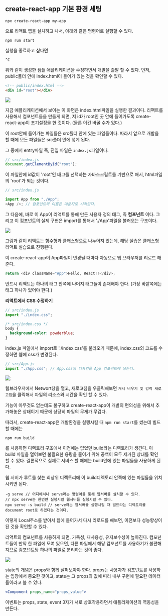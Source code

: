 ## create-react-app 기본 환경 세팅

```
npx create-react-app my-app
```

으로 리액트 앱을 설치하고 나서, 아래와 같은 명령어로 실행할 수 있다.

```
npm run start
```

실행을 종료하고 싶다면

```
^C
```

위와 같이 생성한 샘플 애플리케이션을 수정하면서 개발을 출발 할 수 있다.
먼저, public폴더 안에 index.html이 들어가 있는 것을 확인할 수 있다.

```html
<!-- public/index.html -->
<div id="root"></div>
```

![](https://velog.velcdn.com/images/ninto_2/post/99b2e17a-b7b0-4275-bdcd-e3868760c1c7/image.png)

지금 애플리케이션에서 보이는 이 화면은 index.html파일을 실행한 결과이다.
리팩트를 사용해서 컴포넌트들을 만들게 되면, 저 id가 root인 곳 안에 들어가도록 create-react-app이 초기설정을 한 것이다. (물론 이건 바꿀 수가 있다.)

이 root안에 들어가는 파일들은 src폴더 안에 있는 파일들이다.
따라서 앞으로 개발을 할 때에 모든 파일들은 src폴더 안에 넣게 된다.

그 중에서 entry파일 즉, 진입 파일은 `index.js`파일이다.

```js
// src/index.js
document.getElementById("root");
```

이 파일안에 id값이 'root'인 태그를 선택하는 자바스크립트를 기반으로 해서, html파일의 'root'가 되는 것이다.

```js
// src/index.js

import App from "./App";
<App />; // 컴포넌트의 이름은 대문자로 시작한다.
```

그 다음에, 바로 이 App이 리액트를 통해 만든 사용자 정의 태그, 즉 **컴포넌트** 이다.
그리고 이 컴포넌트의 실제 구현은 import를 통해서 './App'파일을 불러오는 구조이다.

![](https://velog.velcdn.com/images/ninto_2/post/73ca76b9-90a1-47c5-880c-6c3e85c5cd0b/image.png)

그림과 같이 리액트는 함수형과 클래스형으로 나누어져 있는데, 해당 실습은 클래스형 리액트 실습으로 진행된다.

이 create-react-app이 App파일이 변경될 때마다 자동으로 웹 브라우저를 리로드 해준다.

```js
return <div className="App">Hello, React!!</div>;
```

반드시 리액트는 하나의 태그 안쪽에 나머지 태그들이 존재해야 한다. (가장 바깥쪽에는 태그 하나가 있어야 한다.)

**리액트에서 CSS 수정하기**

```js
// src/index.js
import "./index.css";
```

```css
/* src/index.css */
body {
  background-color: powderblue;
}
```

index.js 파일에서 import로 './index.css'를 불러오기 때문에, index.css의 코드를 수정하면 웹에 css가 변경된다.

```js
// src/App.js
import "./App.css"; // App.css의 디자인을 App 컴포넌트에 넣는다.
```

![](https://velog.velcdn.com/images/ninto_2/post/7d85144a-dd8d-4e49-9a49-e93022400dbe/image.png)

웹브라우저에서 Networt창을 열고, 새로고침을 우클릭해보면 `캐시 비우기 및 강력 새로고침`을 클릭해서 파일의 리소스와 시간을 확인 할 수 있다.

기능이 아무것도 없는데도 불구하고 create-react-app이 개발의 편의성을 위해서 추가해놓은 상태이기 때문에 상당히 파일의 무게가 무겁다.

따라서, create-react-app은 개발환경을 실행시킬 때 `npm run start`를 썼는데 빌드 할 때에는

```
npm run build
```

를 사용하면 디렉토리 구조에서 이전에는 없었던 build라는 디렉토리가 생긴다.
이 build 파일을 열어보면 불필요한 용량을 줄이기 위해 공백이 모두 제거된 상태를 확인 할 수 있다.
결론적으로 실제로 서비스 할 때에는 build안에 있는 파일들을 사용하게 된다.

웹 서버가 루트를 찾는 최상위 디렉토리에 이 build디렉토리 안쪽에 있는 파일들을 위치시키면 된다.

```
-g serve // 어디에서나 serve라는 명령어를 통해 웹서버를 설치할 수 있다.
// npx serve는 한번만 실행시킬 웹서버를 실행시킬 수 있다.
npx serve -s build // serve라는 웹서버를 실행시킬 때 빌드라는 디렉토리를 document root로 하겠다는 것이다.
```

이렇게 Local주소를 받아서 웹에 들어가서 다시 리로드를 해보면, 이전보다 성능향상이 된 것을 확인할 수 있다.

리액트의 컴포넌트를 사용하게 되면, 가독성, 재사용성, 유지보수성이 높아진다.
컴포넌트들이 만약 한 파일에 모여 있으면, 다른 파일에서 해당 컴포넌트를 사용하기가 불편해지므로 컴포넌트당 하나의 파일로 분리하는 것이 좋다.

![](https://velog.velcdn.com/images/ninto_2/post/d7bcbd45-01c7-409f-8d55-f6e19924d7b9/image.png)

state의 개념은 props와 함께 살펴보아야 한다.
props는 사용자가 컴포넌트를 사용하는 입장에서 중요한 것이고, state는 그 props의 값에 따라 내부 구현에 필요한 데이터들이라고 볼 수 있다.

```jsx
<Component props_name="props_value">
```

이벤트는 props, state, event 3자가 서로 상호작용하면서 애플리케이션의 역동성을 만든다.
